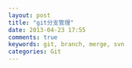 ```yaml
---
layout: post
title: "git分支管理"
date: 2013-04-23 17:55
comments: true
keywords: git, branch, merge, svn
categories: Git
---
```

